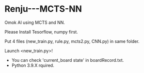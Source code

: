 # Renju---MCTS-NN
Omok AI using MCTS and NN.

Please Install Tesorflow, numpy first.

Put 4 files (new_train.py, rule.py, mcts2.py, CNN.py) in same folder.

Launch <new_train.py>!

* You can check 'current_board state' in boardRecord.txt.
* Python 3.9.X rquired.
